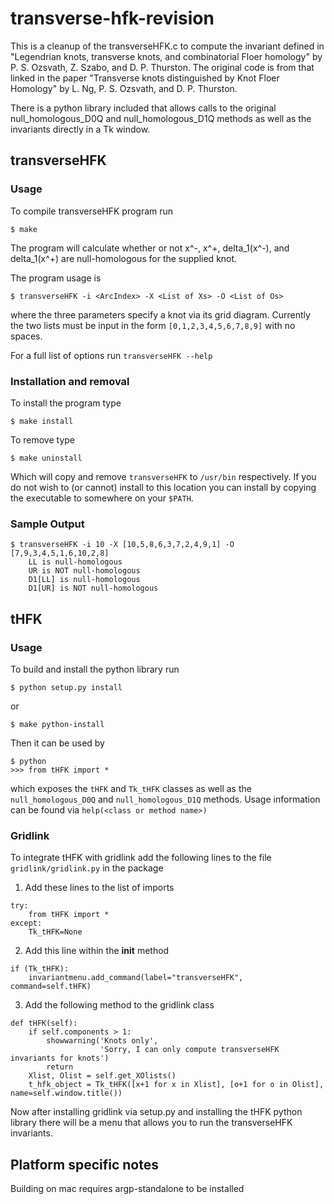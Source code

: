 # transverse-hfk-revision
This is a cleanup of the transverseHFK.c to compute the invariant defined in 
"Legendrian knots, transverse knots, and combinatorial Floer homology" by 
P. S. Ozsvath, Z. Szabo, and D. P. Thurston. The original code is from that 
linked in the paper "Transverse knots distinguished by Knot Floer Homology" 
by L. Ng, P. S. Ozsvath, and D. P. Thurston.

There is a python library included that allows calls to the original
null_homologous_D0Q and null_homologous_D1Q methods as well as the 
invariants directly in a Tk window.

## transverseHFK
### Usage
To compile transverseHFK program run
```
$ make
```
The program will calculate whether or not x^-, x^+, delta_1(x^-), and delta_1(x^+) 
are null-homologous for the supplied knot. 

The program usage is
```
$ transverseHFK -i <ArcIndex> -X <List of Xs> -O <List of Os>
```
where the three parameters specify a knot via its grid diagram. Currently the
two lists must be input in the form `[0,1,2,3,4,5,6,7,8,9]` with no spaces.

For a full list of options run `transverseHFK --help`

### Installation and removal
To install the program type 
```
$ make install
```
To remove type 
```
$ make uninstall
```
Which will copy and remove `transverseHFK` to `/usr/bin` respectively.
If you do not wish to (or cannot) install to this location you can 
install by copying the executable to somewhere on your `$PATH`.

### Sample Output
```
$ transverseHFK -i 10 -X [10,5,8,6,3,7,2,4,9,1] -O [7,9,3,4,5,1,6,10,2,8]
    LL is null-homologous
    UR is NOT null-homologous
    D1[LL] is null-homologous
    D1[UR] is NOT null-homologous
```

## tHFK
### Usage
To build and install the python library run
```
$ python setup.py install
```
or
```
$ make python-install
```

Then it can be used by
```
$ python
>>> from tHFK import *
```
which exposes the `tHFK` and `Tk_tHFK` classes as well as
the `null_homologous_D0Q` and `null_homologous_D1Q` methods.
Usage information can be found via `help(<class or method name>)`

### Gridlink
To integrate tHFK with gridlink add the following lines to
the file `gridlink/gridlink.py` in the package

1. Add these lines to the list of imports

```
try:
    from tHFK import *
except:
    Tk_tHFK=None
```

2. Add this line within the __init__ method 
```
if (Tk_tHFK):
    invariantmenu.add_command(label="transverseHFK", command=self.tHFK)
```

3. Add the following method to the gridlink class
```
def tHFK(self):
    if self.components > 1:
        showwarning('Knots only',
                    'Sorry, I can only compute transverseHFK invariants for knots')
        return
    Xlist, Olist = self.get_XOlists()
    t_hfk_object = Tk_tHFK([x+1 for x in Xlist], [o+1 for o in Olist], name=self.window.title())

```

Now after installing gridlink via setup.py and installing the tHFK python
library there will be a menu that allows you to run the transverseHFK 
invariants.

## Platform specific notes
Building on mac requires argp-standalone to be installed

